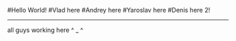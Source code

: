 #Hello World\!
#Vlad here
#Andrey here
#Yaroslav here
#Denis here 2!
_______________
all guys working here ^ _ ^